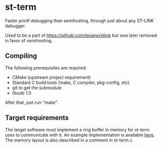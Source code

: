 st-term
=======

Faster printf debugging than semihosting, through just about any ST-LINK debugger.

Used to be a part of https://github.com/texane/stlink but was later removed in favor of semihosting.

Compiling
---------

The following prerequisites are required:

* CMake (upstream project requirement)
* Standard C build tools (make, C compiler, pkg-config, etc)
* git to get the submodule
* libusb 1.0

After that, just run "make".

Target requirements
-------------------

The target software must implement a ring buffer in memory for st-term uses to communicate with it.
An example implementation is available [here][1]. The memory layout is also described in a comment
in st-term.c.

[1]: https://github.com/nekromant/antares/blob/b98b715f2fc4d8741381b5886073cb1d64871d40/src/lib/stlinky/stlinky.c